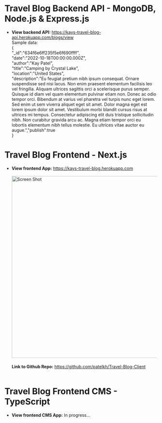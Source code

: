 # Travel Blog Backend API - MongoDB, Node.js & Express.js

* **View backend API:** https://kays-travel-blog-api.herokuapp.com/blogs/view <br>
Sample data: <br>
{<br>
"_id":"634f6e6ff235f5e6f690ffff",<br>
"date":"2022-10-18T00:00:00.000Z",<br>
"author":"Kay Patel",<br>
"title":"Camping by Crystal Lake",<br>
"location":"United States",<br>
"description":"Eu feugiat pretium nibh ipsum consequat. Ornare suspendisse sed nisi lacus. Non enim praesent elementum facilisis leo vel fringilla. Aliquam ultrices sagittis orci a scelerisque purus semper. Quisque id diam vel quam elementum pulvinar etiam non. Donec ac odio tempor orci. Bibendum at varius vel pharetra vel turpis nunc eget lorem. Sed enim ut sem viverra aliquet eget sit amet. Dolor magna eget est lorem ipsum dolor sit amet. Vestibulum morbi blandit cursus risus at ultrices mi tempus. Consectetur adipiscing elit duis tristique sollicitudin nibh. Non curabitur gravida arcu ac. Magna etiam tempor orci eu lobortis elementum nibh tellus molestie. Eu ultrices vitae auctor eu augue.","publish":true<br>
}<br>

# Travel Blog Frontend - Next.js<br>
* **View frontend App:** https://kays-travel-blog.herokuapp.com<br><br>
<img width="600" alt="Screen Shot" src="https://user-images.githubusercontent.com/76967126/197347627-1ddb093c-5a00-4bd3-af70-3497c1ac444a.png"><br><br>
**Link to Github Repo:** https://github.com/patelkh/Travel-Blog-Client <br><br>


# Travel Blog Frontend CMS - TypeScript<br>
* **View frontend CMS App:** In progress...<br>
